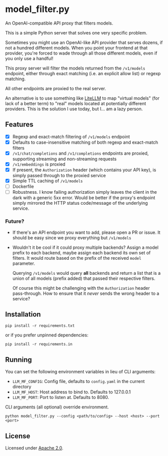 # model_filter.py

An OpenAI-compatible API proxy that filters models.

This is a simple Python server that solves one very specific problem.

Sometimes you might use an OpenAI-like API provider that serves dozens, if not a hundred different models. When you point your frontend at that provider, you're forced to wade through all those different models, even if you only use a handful!

This proxy server will filter the models returned from the `/v1/models` endpoint, either through exact matching (i.e. an explicit allow list) or regexp matching.

All other endpoints are proxied to the real server.

An alternative is to use something like [LiteLLM](https://github.com/BerriAI/litellm) to map "virtual models" (for lack of a better term) to "real" models located at potentially different providers. This is the solution I use today, but I... am a lazy person.

## Features

* [x] Regexp and exact-match filtering of `/v1/models` endpoint
* [x] Defaults to case-insensitive matching of both regexp and exact-match filters
* [x] `/v1/chat/completions` and `/v1/completions` endpoints are proxied, supporting streaming and non-streaming requests
* [x] `/v1/embeddings` is proxied
* [x] If present, the `Authorization` header (which contains your API key), is simply passed through to the proxied service
* [x] Simple TTL caching of `/v1/models`
* [ ] Dockerfile
* [ ] Robustness. I know failing authorization simply leaves the client in the dark with a generic 5xx error. Would be better if the proxy's endpoint simply mirrored the HTTP status code/message of the underlying service.

### Future?

* If there's an API endpoint you want to add, please open a PR or issue. It should be easy since we proxy everything but `/v1/models`

* Wouldn't it be cool if it could proxy multiple backends? Assign a model prefix to each backend, maybe assign each backend its own set of filters. It would route based on the prefix of the received `model` parameter.

   Querying `/v1/models` would query **all** backends and return a list that is a union of all models (prefix added) that passed their respective filters.

   Of course this might be challenging with the `Authorization` header pass-through. How to ensure that it *never* sends the wrong header to a service?

## Installation

    pip install -r requirements.txt

or if you prefer unpinned dependencies:

    pip install -r requirements.in

## Running

You can set the following environment variables in lieu of CLI arguments:

* `LLM_MF_CONFIG`: Config file, defaults to `config.yaml` in the current directory
* `LLM_MF_HOST`: Host address to bind to. Defaults to 127.0.0.1
* `LLM_MF_PORT`: Port to listen at. Defaults to 8080.

CLI arguments (all optional) override environment.

    python model_filter.py --config <path/to/config> --host <host> --port <port>

## License

Licensed under [Apache 2.0](https://www.apache.org/licenses/LICENSE-2.0).
